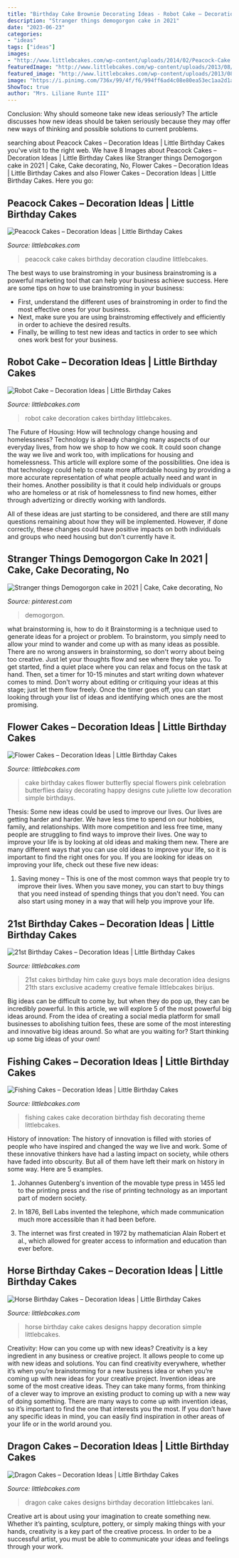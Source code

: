 ```yaml
---
title: "Birthday Cake Brownie Decorating Ideas - Robot Cake – Decoration Ideas"
description: "Stranger things demogorgon cake in 2021"
date: "2023-06-23"
categories:
- "ideas"
tags: ["ideas"]
images:
- "http://www.littlebcakes.com/wp-content/uploads/2014/02/Peacock-Cake.jpg"
featuredImage: "http://www.littlebcakes.com/wp-content/uploads/2013/08/Flowers-For-Cakes-682x1024.jpg"
featured_image: "http://www.littlebcakes.com/wp-content/uploads/2013/08/Flowers-For-Cakes-682x1024.jpg"
image: "https://i.pinimg.com/736x/99/4f/f6/994ff6ad4c08e80ea53ec1aa2d1aedde.jpg"
ShowToc: true
author: "Mrs. Liliane Runte III"
---
```



Conclusion: Why should someone take new ideas seriously?
The article discusses how new ideas should be taken seriously because they may offer new ways of thinking and possible solutions to current problems.

	

		
searching about Peacock Cakes – Decoration Ideas | Little Birthday Cakes you've visit to the right web. We have 8 Images about Peacock Cakes – Decoration Ideas | Little Birthday Cakes like Stranger things Demogorgon cake in 2021 | Cake, Cake decorating, No, Flower Cakes – Decoration Ideas | Little Birthday Cakes and also Flower Cakes – Decoration Ideas | Little Birthday Cakes. Here you go:
		
    
## Peacock Cakes – Decoration Ideas | Little Birthday Cakes

<img loading=lazy src="http://www.littlebcakes.com/wp-content/uploads/2014/02/Peacock-Cake.jpg" onerror="this.onerror=null;this.src='https://tse3.mm.bing.net/th?id=OIP.InP1GPKXmChr0KWdVQvr5AHaKU&amp;pid=15.1';" alt="Peacock Cakes – Decoration Ideas | Little Birthday Cakes">

_Source: littlebcakes.com_

>peacock cake cakes birthday decoration claudine littlebcakes. 

	

The best ways to use brainstroming in your business
brainstroming is a powerful marketing tool that can help your business achieve success. Here are some tips on how to use brainstroming in your business: 
- First, understand the different uses of brainstroming in order to find the most effective ones for your business. 
- Next, make sure you are using brainstroming effectively and efficiently in order to achieve the desired results. 
- Finally, be willing to test new ideas and tactics in order to see which ones work best for your business.

    
## Robot Cake – Decoration Ideas | Little Birthday Cakes

<img loading=lazy src="http://www.littlebcakes.com/wp-content/uploads/2014/05/Robot-Cake.jpg" onerror="this.onerror=null;this.src='https://tse3.mm.bing.net/th?id=OIP.jU9wG8JVkUCwyjYQIsvIfgHaJ6&amp;pid=15.1';" alt="Robot Cake – Decoration Ideas | Little Birthday Cakes">

_Source: littlebcakes.com_

>robot cake decoration cakes birthday littlebcakes. 

	

The Future of Housing: How will technology change housing and homelessness?
Technology is already changing many aspects of our everyday lives, from how we shop to how we cook. It could soon change the way we live and work too, with implications for housing and homelessness. This article will explore some of the possibilities. 
One idea is that technology could help to create more affordable housing by providing a more accurate representation of what people actually need and want in their homes. Another possibility is that it could help individuals or groups who are homeless or at risk of homelessness to find new homes, either through advertizing or directly working with landlords. 

All of these ideas are just starting to be considered, and there are still many questions remaining about how they will be implemented. However, if done correctly, these changes could have positive impacts on both individuals and groups who need housing but don't currently have it.

    
## Stranger Things Demogorgon Cake In 2021 | Cake, Cake Decorating, No

<img loading=lazy src="https://i.pinimg.com/736x/99/4f/f6/994ff6ad4c08e80ea53ec1aa2d1aedde.jpg" onerror="this.onerror=null;this.src='https://tse2.mm.bing.net/th?id=OIP.y7co-lv_0HwGKR2XG_bpFgHaL-&amp;pid=15.1';" alt="Stranger things Demogorgon cake in 2021 | Cake, Cake decorating, No">

_Source: pinterest.com_

>demogorgon. 

	

what brainstorming is, how to do it
Brainstorming is a technique used to generate ideas for a project or problem. To brainstorm, you simply need to allow your mind to wander and come up with as many ideas as possible. There are no wrong answers in brainstorming, so don't worry about being too creative. Just let your thoughts flow and see where they take you.
To get started, find a quiet place where you can relax and focus on the task at hand. Then, set a timer for 10-15 minutes and start writing down whatever comes to mind. Don't worry about editing or critiquing your ideas at this stage; just let them flow freely. Once the timer goes off, you can start looking through your list of ideas and identifying which ones are the most promising.

    
## Flower Cakes – Decoration Ideas | Little Birthday Cakes

<img loading=lazy src="http://www.littlebcakes.com/wp-content/uploads/2013/08/Flowers-For-Cakes-682x1024.jpg" onerror="this.onerror=null;this.src='https://tse2.mm.bing.net/th?id=OIP.s7SX2qXBO5tLVnymkoSmhAHaLH&amp;pid=15.1';" alt="Flower Cakes – Decoration Ideas | Little Birthday Cakes">

_Source: littlebcakes.com_

>cake birthday cakes flower butterfly special flowers pink celebration butterflies daisy decorating happy designs cute juliette low decoration simple birthdays. 

	

Thesis: Some new ideas could be used to improve our lives.
Our lives are getting harder and harder. We have less time to spend on our hobbies, family, and relationships. With more competition and less free time, many people are struggling to find ways to improve their lives. One way to improve your life is by looking at old ideas and making them new. There are many different ways that you can use old ideas to improve your life, so it is important to find the right ones for you. If you are looking for ideas on improving your life, check out these five new ideas: 
1) Saving money – This is one of the most common ways that people try to improve their lives. When you save money, you can start to buy things that you need instead of spending things that you don't need. You can also start using money in a way that will help you improve your life.

    
## 21st Birthday Cakes – Decoration Ideas | Little Birthday Cakes

<img loading=lazy src="http://www.littlebcakes.com/wp-content/uploads/2014/02/21st-Birthday-Cakes-Ideas.jpg" onerror="this.onerror=null;this.src='https://tse1.mm.bing.net/th?id=OIP.BbFnVRgMcvOqnF1ufGsxXgHaFj&amp;pid=15.1';" alt="21st Birthday Cakes – Decoration Ideas | Little Birthday Cakes">

_Source: littlebcakes.com_

>21st cakes birthday him cake guys boys male decoration idea designs 21th stars exclusive academy creative female littlebcakes birijus. 

	

Big ideas can be difficult to come by, but when they do pop up, they can be incredibly powerful. In this article, we will explore 5 of the most powerful big ideas around. From the idea of creating a social media platform for small businesses to abolishing tuition fees, these are some of the most interesting and innovative big ideas around. So what are you waiting for? Start thinking up some big ideas of your own!

    
## Fishing Cakes – Decoration Ideas | Little Birthday Cakes

<img loading=lazy src="http://www.littlebcakes.com/wp-content/uploads/2014/01/Fishing-Cakes-Photos.jpg" onerror="this.onerror=null;this.src='https://tse3.mm.bing.net/th?id=OIP.LIbFpHHpXGlG9XmeWgunUgHaJ4&amp;pid=15.1';" alt="Fishing Cakes – Decoration Ideas | Little Birthday Cakes">

_Source: littlebcakes.com_

>fishing cakes cake decoration birthday fish decorating theme littlebcakes. 

	

History of innovation:
The history of innovation is filled with stories of people who have inspired and changed the way we live and work. Some of these innovative thinkers have had a lasting impact on society, while others have faded into obscurity. But all of them have left their mark on history in some way. Here are 5 examples.
1) Johannes Gutenberg's invention of the movable type press in 1455 led to the printing press and the rise of printing technology as an important part of modern society.

2) In 1876, Bell Labs invented the telephone, which made communication much more accessible than it had been before.

3) The internet was first created in 1972 by mathematician Alain Robert et al., which allowed for greater access to information and education than ever before.

    
## Horse Birthday Cakes – Decoration Ideas | Little Birthday Cakes

<img loading=lazy src="http://www.littlebcakes.com/wp-content/uploads/2014/01/Horse-Cake-Designs.jpg" onerror="this.onerror=null;this.src='https://tse1.mm.bing.net/th?id=OIP.yCzcMelO0MPkeG0zT7a1wQHaE7&amp;pid=15.1';" alt="Horse Birthday Cakes – Decoration Ideas | Little Birthday Cakes">

_Source: littlebcakes.com_

>horse birthday cake cakes designs happy decoration simple littlebcakes. 

	

Creativity: How can you come up with new ideas?
Creativity is a key ingredient in any business or creative project. It allows people to come up with new ideas and solutions. You can find creativity everywhere, whether it’s when you’re brainstorming for a new business idea or when you’re coming up with new ideas for your creative project.
Invention ideas are some of the most creative ideas. They can take many forms, from thinking of a clever way to improve an existing product to coming up with a new way of doing something. There are many ways to come up with invention ideas, so it’s important to find the one that interests you the most. If you don’t have any specific ideas in mind, you can easily find inspiration in other areas of your life or in the world around you.

    
## Dragon Cakes – Decoration Ideas | Little Birthday Cakes

<img loading=lazy src="http://www.littlebcakes.com/wp-content/uploads/2013/08/Dragon-Cake-Designs-682x1024.jpg" onerror="this.onerror=null;this.src='https://tse2.mm.bing.net/th?id=OIP.eVoFuFGBZvxnsA0bhrtreQHaLH&amp;pid=15.1';" alt="Dragon Cakes – Decoration Ideas | Little Birthday Cakes">

_Source: littlebcakes.com_

>dragon cake cakes designs birthday decoration littlebcakes lani. 

	

Creative art is about using your imagination to create something new. Whether it’s painting, sculpture, pottery, or simply making things with your hands, creativity is a key part of the creative process. In order to be a successful artist, you must be able to communicate your ideas and feelings through your work.

